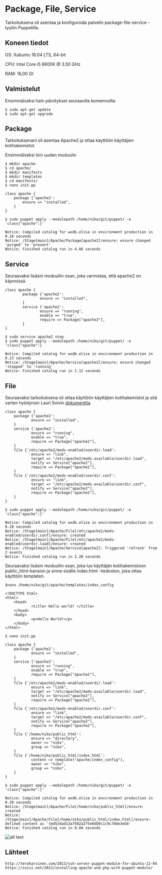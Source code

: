 # Package, File, Service
Tarkoituksena oli asentaa ja konfiguroida palvelin package-file-service -tyyliin Puppetilla.

## Koneen tiedot
OS: Xubuntu 16.04 LTS, 64-bit

CPU: Intel Core i5 6600K @ 3.50 GHz

RAM: 16,00 Gt

## Valmistelut

Ensimmäiseksi hain päivitykset seuraavilla komennoilla:

	$ sudo apt-get update
	$ sudo apt-get upgrade

## Package

Tarkoituksenani oli asentaa Apache2 ja ottaa käyttöön käyttäjien kotihakemistot.

Ensimmäiseksi loin uuden moduulin

	$ mkdir apache
	$ cd apache/
	$ mkdir manifests
	$ mkdir templates
	$ cd manifests/
	$ nano init.pp

	class apache {
		package {'apache2':
			ensure => "installed",
		}
	}

	$ sudo puppet apply --modulepath /home/niko/git/puppet/ -e 'class{"apache":}'

	Notice: Compiled catalog for wxdb.elisa in environment production in 0.16 seconds
	Notice: /Stage[main]/Apache/Package[apache2]/ensure: ensure changed 'purged' to 'present'
	Notice: Finished catalog run in 4.86 seconds

## Service

Seuraavaksi lisäsin moduuliin osan, joka varmistaa, että apache2 on käynnissä.

	class apache {
        	package {'apache2':
                	ensure => "installed",
        	}
        	service {'apache2':
                	ensure => "running",
                	enable => "true",
                	require => Package["apache2"],
        	}	
	}

	$ sudo service apache2 stop
	$ sudo puppet apply --modulepath /home/niko/git/puppet/ -e 'class{"apache":}

	Notice: Compiled catalog for wxdb.elisa in environment production in 0.23 seconds
	Notice: /Stage[main]/Apache/Service[apache2]/ensure: ensure changed 'stopped' to 'running'
	Notice: Finished catalog run in 1.12 seconds

## File

Seuraavaksi tarkoituksena oli ottaa käyttöön käyttäjien kotihakemistot ja sitä varten hyödynsin Lauri Soivin [dokumenttia](https://soivi.net/2013/installing-apache-and-php-with-puppet-module/).

	class apache {
		package {'apache2':
		        ensure => "installed",
		}
		service {'apache2':
		        ensure => "running",
		        enable => "true",
		        require => Package["apache2"],
		}
		file {'/etc/apache2/mods-enabled/userdir.load':
		        ensure => "link",
		        target => "/etc/apache2/mods-available/userdir.load",
		        notify => Service["apache2"],
		        require => Package["apache2"],
		}
		file {'/etc/apache2/mods-enabled/userdir.conf':
		        ensure => "link",
		        target => "/etc/apache2/mods-available/userdir.conf",
		        notify => Service["apache2"],
		        require => Package["apache2"],
		}
	}

	$ sudo puppet apply --modulepath /home/niko/git/puppet/ -e 'class{"apache":}'

	Notice: Compiled catalog for wxdb.elisa in environment production in 0.28 seconds
	Notice: /Stage[main]/Apache/File[/etc/apache2/mods-enabled/userdir.conf]/ensure: created
	Notice: /Stage[main]/Apache/File[/etc/apache2/mods-enabled/userdir.load]/ensure: created
	Notice: /Stage[main]/Apache/Service[apache2]: Triggered 'refresh' from 2 events
	Notice: Finished catalog run in 2.20 seconds

Seuraavaksi lisäsin moduuliin osan, joka luo käyttäjän kotihakemistoon public_html-kansion ja sinne sisälle index.html -tiedoston, joka ottaa käyttöön templaten.

	$nano /home/niko/git/apache/templates/index_config

	<!DOCTYPE html>
	<html>
		<head>
		        <title> Hello world! </title>
		</head>
		<body>
		        <p>Hello World!</p>
		</body>
	</html>

	$ nano init.pp

	class apache {
		package {'apache2':
		        ensure => "installed",
		}
		service {'apache2':
		        ensure => "running",
		        enable => "true",
		        require => Package["apache2"],
		}
		file {'/etc/apache2/mods-enabled/userdir.load':
		        ensure => "link",
		        target => "/etc/apache2/mods-available/userdir.load",
		        notify => Service["apache2"],
		        require => Package["apache2"],
		}
		file {'/etc/apache2/mods-enabled/userdir.conf':
		        ensure => "link",
		        target => "/etc/apache2/mods-available/userdir.conf",
		        notify => Service["apache2"],
		        require => Package["apache2"],
		}
		file {'/home/niko/public_html':
		        ensure => "directory",
		        owner => "niko",
		        group => "niko",
		}
		file {'/home/niko/public_html/index.html':
		        content => template("apache/index_config"),
		        owner => "niko",
		        group => "niko",
		}
	}

	$ sudo puppet apply --modulepath /home/niko/git/puppet/ -e 'class{"apache":}'

	Notice: Compiled catalog for wxdb.elisa in environment production in 0.30 seconds
	Notice: /Stage[main]/Apache/File[/home/niko/public_html]/ensure: created
	Notice: /Stage[main]/Apache/File[/home/niko/public_html/index.html]/ensure: defined content as '{md5}dad13a7502a275e0db9c1c9c70de3ebb'
	Notice: Finished catalog run in 0.04 seconds

![alt text](https://gyazo.com/c81bf2537a242376d766226fb190c9d9 "Hello World!")

## Lähteet

	http://terokarvinen.com/2013/ssh-server-puppet-module-for-ubuntu-12-04
	https://soivi.net/2013/installing-apache-and-php-with-puppet-module/
